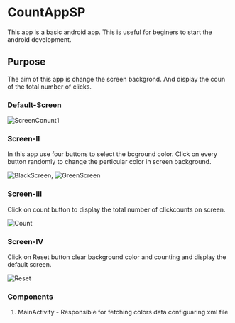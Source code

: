 # CountAppSP

This app is a basic android app. This is useful for beginers to start the android development.

## Purpose

The aim of this app is change the screen backgrond. And display the coun of the total number of clicks.

### Default-Screen

![ScreenConunt1](https://user-images.githubusercontent.com/48553566/54418381-cae95a80-472a-11e9-8907-162ece8b4c20.png)

### Screen-II
In this app use four buttons to select the bcground color. Click on every button randomly to change the perticular color in 
screen background.

![BlackScreen](https://user-images.githubusercontent.com/48553566/54419188-de95c080-472c-11e9-9715-532b31e65f09.png), ![GreenScreen](https://user-images.githubusercontent.com/48553566/54419167-ccb41d80-472c-11e9-9034-fbf077ae62f3.png)

### Screen-III

Click on count button to display the total number of clickcounts on screen.

![Count](https://user-images.githubusercontent.com/48553566/54420035-fa9a6180-472e-11e9-92c0-5b3eb72ae387.png)

### Screen-IV

Click on Reset button clear background color and counting and display the default screen.

![Reset](https://user-images.githubusercontent.com/48553566/54419640-fde11d80-472d-11e9-93ae-ea7cfcaacd64.png)

### Components

1. MainActivity - Responsible for fetching colors data configuaring xml file

